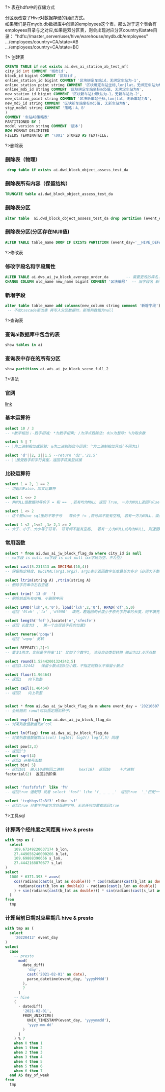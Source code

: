 ?> 表在hdfs中的存储方式

分区表改变了Hive对数据存储的组织方式。   
如果我们是在mydb.db数据库中创建的employees这个表，那么对于这个表会有employees目录与之对应,如果是双分区表，则会出现对应分区country和state目录： 
"hdfs://master_server/user/hive/warehouse/mydb.db/employees"  
.../employees/country=CA/state=AB           
.../employees/country=CA/state=BC

?> 创建表

```sql
CREATE TABLE if not exists ai.dws_ai_station_ab_test_mf(    
city_id int COMMENT '城市id',  
block_id bigint COMMENT '区块id',  
online_station_id bigint COMMENT '区块绑定车站id，无绑定车站为-1',  
online_station_point string COMMENT '区块绑定车站坐标,lon|lat，无绑定车站为N',
online_md5_id string COMMENT '区块绑定车站坐标md5值, 无绑定车站为N',
new_station_id bigint COMMENT '区块新车站id默认为-1，无新车站为-2',
new_station_point string COMMENT '区块新车站坐标,lon|lat，无新车站为N',
new_md5_id string COMMENT '区块新车站坐标md5值, 无新车站为N',
stgy_model string COMMENT '策略：A、B'
)
COMMENT '车站AB策略表'
PARTITIONED BY (
model_version string COMMENT '版本')
ROW FORMAT DELIMITED
FIELDS TERMINATED BY '\001' STORED AS TEXTFILE;
```
?>删除表
### 删除表（物理）
```sql
 drop table if exists ai.dwd_block_object_assess_test_da
```
### 删除表所有内容（保留结构）
```sql
TRUNCATE table ai.dwd_block_object_assess_test_da
```
### 删除表分区
```sql
alter table  ai.dwd_block_object_assess_test_da drop partition (event_day='20210710')
```
### 删除表分区(分区存在NUll值)
```sql
ALTER TABLE table_name DROP IF EXISTS PARTITION (event_day='__HIVE_DEFAULT_PARTITION__',pk_month='__HIVE_DEFAULT_PARTITION__')
```
?>修改表
### 修改字段名和字段属性
```sql
ALTER TABLE ai.dws_ai_jw_block_average_order_da        -- 需要更改的库名.表名
CHANGE COLUMN old_name new_name bigint COMMENT '区块编号'  -- 旧字段名 新字段名 字段类型 备注
```
### 新增字段
```sql
alter table table_name add columns(new_column string comment '新增字段') cascade 
 -- 不加cascade更改表 再写入分区数据时，新增列数据为null
```

?>查询表

###  查询ai数据库中包含的表
```sql
show tables in ai    
```

###  查询表中存在的所有分区
```sql
show partitions ai.ads_ai_jw_block_scene_full_2   
```

?>语法

### 官网
[link](https://cwiki.apache.org/confluence/display/Hive/LanguageManual+UDF)

### 基本运算符

```sql
select 10 / 3     
-- +数字相加；-数字相减; *为数字相乘; /为浮点数除法; div为整除; %为取余数

select 5 | 7  
-- |为二进制按位或运算; &为二进制按位与运算; ^为二进制按位异或(不同为1)

select 'd'||2, 2||1.5 --return 'd2','21.5'
-- ||接受数字和字符类型，返回字符类型拼接

```
### 比较运算符
```sql
select 1 = 2, 1 == 2     
-- 均返回False，同义运算符     

select 1 <=> 2    
-- 非NULL值数据时等价于 = 和 ==  ,若有均为NULL 返回 True, 一方为NULL返回False

select 1 <> 2    
-- 这个是hive sql里的不等于号   等价于 != ,符号间不能有空格, 若有一方为NULL、或者均为NULL, 则返回NULL

select 1 <2 ,1<=2 ,1> 2,1 >= 2   
-- 大于、小于、大小等于符号， 符号间不能有空格,  若有一方为NULL或均为NULL, 则返回NULL  
```
### 常用函数
```sql
select * from ai.dws_ai_jw_block_flag_da where city_id is null 
-- xx字段 is null、xx字段 is not null（xx字段为空、不为空）

select cast(5.231313 as DECIMAL(10,4))   
-- 保留指定精度, DECIMAL(arg1,arg2)，arg1表示返回数字长度最长为多少（必须大于整数部分+保留小数点位数的长度），arg2表示小数点后保留位数

select ltrim(string A) ,rtrim(string A)  
-- 删除字符串中左右空格 

select trim(' 13 df  ')     
-- 删除前后所有空格，不删除中间

select LPAD('lxh',4,'0'), lpad('lxh',2,'0'), RPAD('df',5,0)     
-- 返回 '0lxh' ,'lx' ,'df000'  填充，若返回的长度小于原先字符串的长度，则不填充并截取所返回长度的原字符串

select length('fef'),locate('e','sfesfe')  
-- 返回 长度为3 ,  第一个出现该字符的位置3 

select reverse('poqw')     
-- 返回 'wqop' 反转

select REPEAT(1,2)+1    
-- 重复1两次，实际是字符串'11' 又加了个数字1, 涉及自动类型转换 输出为12.0浮点数

select round(1.52442001324242,5)   
-- 返回1.52442   保留小数点后5位小数，不指定则默认不保留小数点

select floor(1.96464)
-- 返回1   向下取整

select ceil(1.46464)
-- 返回2   向上取整


select * from ai.dws_ai_jw_block_flag_da m where event_day = '20210607'  order by  rand(12)   
-- 全局随机 rand(可以指定随机种子)

select exp(flag) from ai.dws_ai_jw_block_flag_da    
-- 对某列数值数据取e^col

select ln(flag) from ai.dws_ai_jw_block_flag_da    
-- 对某列数值数据取ln(col) log10() log2() log(3,5) 同理

select pow(2,3)  
-- 返回2^3        
select sqrt(4)  
-- 返回2 开根号函数
select bin( 5)  
-- 返回101  输入10进制回二进制       hex(16)  返回10    十六进制
factorial(2)  返回2的阶乘


select 'fosfsfsfsf' like 'f%' 
-- 返回true 通配符 或者 select 'fosf' like 'f_ _ _ _'  返回true  '_'匹配一个字符 

select 'tcghhgsf2s3f3' rlike 'sf'  
-- 返回true 只要字符串包含匹配的字符，无论任何位置都返回true

```



?>工具sql

### 计算两个经纬度之间距离 hive & presto
```sql
with tmp as (
  select
    109.67249220637174 b_lon,
    27.449656246000266 b_lat,
    109.69888390656 s_lon,
    27.4442168870677 s_lat
)
select
  1000 * 6371.393 * acos(
    cos(radians(cast(s_lat as double))) * cos(radians(cast(b_lat as double))) * cos(
      radians(cast(b_lon as double)) - radians(cast(s_lon as double))
    ) + sin(radians(cast(b_lat as double))) * sin(radians(cast(s_lat as double)))
  )
from
  tmp
```

### 计算当前日期对应星期几 hive & presto
```sql
with tmp as (
  select
    '20220412' event_day
)
select
  case
    -- presto
      mod(
        date_diff(
          'day',
          cast('2021-02-01' as date),
          parse_datetime(event_day, 'yyyyMMdd')
        ),
        7
      )
    -- hive
    (
      - datediff(
        '2021-02-01',
        FROM_UNIXTIME(
          UNIX_TIMESTAMP(event_day, 'yyyymmdd'),
          'yyyy-mm-dd'
        )
      )
    ) % 7
    when 0 then 1
    when 1 then 2
    when 2 then 3
    when 3 then 4
    when 4 then 5
    when 5 then 6
    when 6 then 7
  end AS day_of_week
from
  tmp
```

